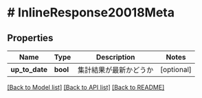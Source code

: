 # # InlineResponse20018Meta

## Properties

Name | Type | Description | Notes
------------ | ------------- | ------------- | -------------
**up_to_date** | **bool** | 集計結果が最新かどうか | [optional]

[[Back to Model list]](../../README.md#models) [[Back to API list]](../../README.md#endpoints) [[Back to README]](../../README.md)
